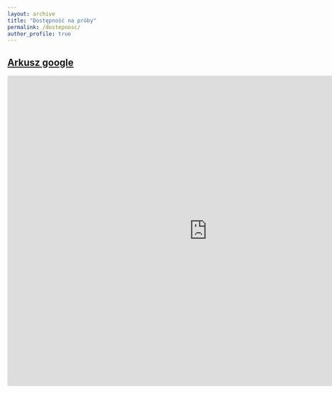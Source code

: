 ```yaml
---
layout: archive
title: "Dostępność na próby"
permalink: /dostepnosc/
author_profile: true
---
```


## [Arkusz google](https://docs.google.com/spreadsheets/d/1DguyWk5O1XiM00rNuJRPKkdf3mxyYfS1XYG4kZTm6Tw)

<iframe height="700" 
        width="900"
        frameborder="0"
        src="https://docs.google.com/spreadsheets/d/e/2PACX-1vQqGGd4C0Du5DSr0H_rUMCd5Vvg8pNiW2ZiSjdcaVANHXmQd7xvORhvoCFtK0hQIQHpu8-Xu2QtubJg/pubhtml?widget=true&amp;headers=false">
</iframe>